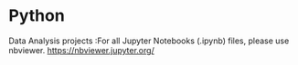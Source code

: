 # Python
Data Analysis projects :For all Jupyter Notebooks (.ipynb) files, please use nbviewer. https://nbviewer.jupyter.org/
